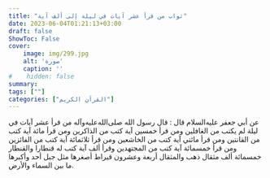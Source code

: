 ```yaml
---
title: "ثواب من قرأ عشر آيات في ليلة إلى ألف آية"
date: 2023-06-04T01:21:13+03:00
draft: false
ShowToc: False
cover:
    image: img/299.jpg
    alt: 'صورة'
    caption: ''
#    hidden: false
summary: 
tags: [""]
categories: ["القرآن الكريم"]
---
```

عن أبي جعفر عليه‌السلام قال :
قال رسول الله صلى‌الله‌عليه‌وآله من قرأ عشر آيات في ليلة لم يكتب من الغافلين ومن
قرأ خمسين آية كتب من الذاكرين ومن قرأ مائة آية كتب من القانتين
ومن قرأ مائتي آية كتب من الخاشعين ومن قرأ ثلاثمائة آية كتب من
الفائزين ومن قرأ خمسمائة آية كتب من المجتهدين وقرأ ألف آية كتب
له قنطارا والقنطار خمسمائة ألف مثقال ذهب والمثقال أربعة وعشرون
قيراط أصغرها مثل جبل أحد وأكبرها ما بين السماء والأرض.

